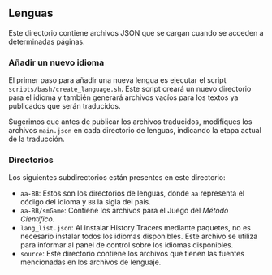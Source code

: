 ## Lenguas

Este directorio contiene archivos JSON que se cargan cuando se acceden a determinadas páginas.

### Añadir un nuevo idioma

El primer paso para añadir una nueva lengua es ejecutar el script `scripts/bash/create_language.sh`. Este script creará un nuevo directorio para el idioma y también generará archivos vacíos para los textos ya publicados que serán traducidos.

Sugerimos que antes de publicar los archivos traducidos, modifiques los archivos `main.json` en cada directorio de lenguas, indicando la etapa actual de la traducción.

### Directorios

Los siguientes subdirectorios están presentes en este directorio:

-  `aa-BB`: Estos son los directorios de lenguas, donde `aa` representa el código del idioma y `BB` la sigla del país.
-  `aa-BB/smGame`: Contiene los archivos para el Juego del *Método Científico*.
-  `lang_list.json`: Al instalar History Tracers mediante paquetes, no es necesario instalar todos los idiomas disponibles. Este archivo se utiliza para informar al panel de control sobre los idiomas disponibles.
-  `source`: Este directorio contiene los archivos que tienen las fuentes mencionadas en los archivos de lenguaje.

